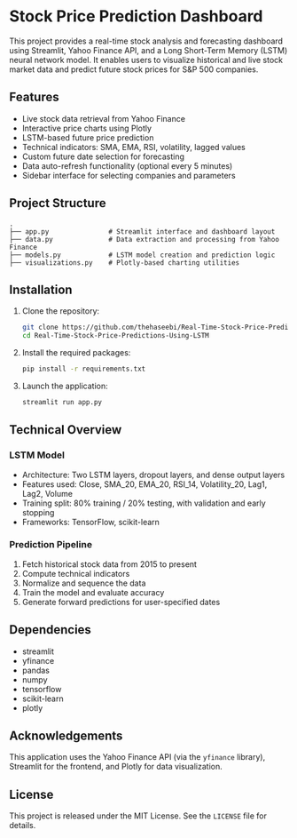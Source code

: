 
# Stock Price Prediction Dashboard

This project provides a real-time stock analysis and forecasting dashboard using Streamlit, Yahoo Finance API, and a Long Short-Term Memory (LSTM) neural network model. It enables users to visualize historical and live stock market data and predict future stock prices for S&P 500 companies.

## Features

- Live stock data retrieval from Yahoo Finance
- Interactive price charts using Plotly
- LSTM-based future price prediction
- Technical indicators: SMA, EMA, RSI, volatility, lagged values
- Custom future date selection for forecasting
- Data auto-refresh functionality (optional every 5 minutes)
- Sidebar interface for selecting companies and parameters

## Project Structure

```
.
├── app.py               # Streamlit interface and dashboard layout
├── data.py              # Data extraction and processing from Yahoo Finance
├── models.py            # LSTM model creation and prediction logic
├── visualizations.py    # Plotly-based charting utilities
```

## Installation

1. Clone the repository:
   ```bash
   git clone https://github.com/thehaseebi/Real-Time-Stock-Price-Predictions-Using-LSTM.git
   cd Real-Time-Stock-Price-Predictions-Using-LSTM
   ```

2. Install the required packages:
   ```bash
   pip install -r requirements.txt
   ```

3. Launch the application:
   ```bash
   streamlit run app.py
   ```

## Technical Overview

### LSTM Model

- Architecture: Two LSTM layers, dropout layers, and dense output layers
- Features used: Close, SMA_20, EMA_20, RSI_14, Volatility_20, Lag1, Lag2, Volume
- Training split: 80% training / 20% testing, with validation and early stopping
- Frameworks: TensorFlow, scikit-learn

### Prediction Pipeline

1. Fetch historical stock data from 2015 to present
2. Compute technical indicators
3. Normalize and sequence the data
4. Train the model and evaluate accuracy
5. Generate forward predictions for user-specified dates

## Dependencies

- streamlit
- yfinance
- pandas
- numpy
- tensorflow
- scikit-learn
- plotly

## Acknowledgements

This application uses the Yahoo Finance API (via the `yfinance` library), Streamlit for the frontend, and Plotly for data visualization.

## License

This project is released under the MIT License. See the `LICENSE` file for details.
